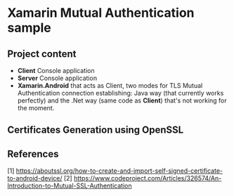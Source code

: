 # Xamarin Mutual Authentication sample
## Project content
- **Client** Console application 
- **Server** Console application
- **Xamarin.Android** that acts as Client, two modes for TLS Mutual Authentication connection establishing: Java way (that currently works perfectly) and the .Net way (same code as **Client**) that's not working for the moment.
## Certificates Generation using OpenSSL

## References
[1] https://aboutssl.org/how-to-create-and-import-self-signed-certificate-to-android-device/
[2] https://www.codeproject.com/Articles/326574/An-Introduction-to-Mutual-SSL-Authentication
